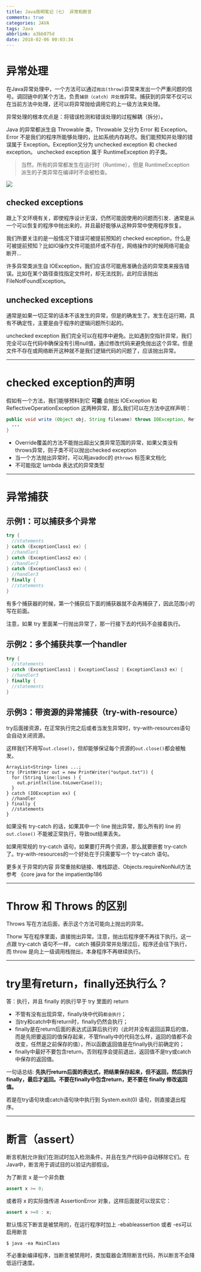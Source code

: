 ```yaml
---
title: Java简明笔记（七） 异常和断言
comments: true
categories: JAVA
tags: Java
abbrlink: a3bb075d
date: 2018-02-06 00:03:34
---
```


# 异常处理

在Java异常处理中，一个方法可以通过`抛出(throw)`异常来发出一个严重问题的信号。调回链中的某个方法，负责`捕获（catch）并处理`异常。捕获到的异常不仅可以在当前方法中处理，还可以将异常抛给调用它的上一级方法来处理。

异常处理的根本优点是：将错误检测和错误处理的过程解耦（拆分）。

Java 的异常都派生自 Throwable 类，Throwable 又分为 Error 和 Exception。Error 不是我们的程序所能够处理的，比如系统内存耗尽。我们能预知并处理的错误属于 Exception。Exception又分为 unchecked exception 和 checked exception。 unchecked exception 属于 RuntimeException 的子类。

> 当然，所有的异常都发生在运行时（Runtime），但是 RuntimeException 派生的子类异常在编译时不会被检查。

![](../../../../images/Java/Throwable.png)

<!-- more -->

## checked exceptions

跟上下文环境有关，即使程序设计无误，仍然可能因使用的问题而引发．通常是从一个可以恢复的程序中抛出来的，并且最好能够从这种异常中使用程序恢复。

我们所要关注的是一般情况下错误可被提前预知的 checked exception，什么是可被提前预知？比如IO操作文件可能损坏或不存在，网络操作的时候网络可能会断开...

许多异常类派生自 IOException，我们应该尽可能用准确合适的异常类来报告错误。比如在某个路径查找指定文件时，却无法找到，此时应该抛出 FileNotFoundException。

## unchecked exceptions

通常是如果一切正常的话本不该发生的异常，但是的确发生了。发生在运行期，具有不确定性，主要是由于程序的逻辑问题所引起的。

unchecked exception 我们完全可以在程序中避免。比如遇到空指针异常，我们完全可以在代码中确保没有引用null值，通过修改代码来避免抛出这个异常。但是文件不存在或网络断开这种就不是我们逻辑代码的问题了，应该抛出异常。



---

# checked exception的声明

假如有一个方法，我们能够预料到它 **可能** 会抛出 IOException 和 ReflectiveOperationException 这两种异常，那么我们可以在方法中这样声明：

```java
public void write (Object obj, String filename) throws IOException, ReflectiveOperationException {
  ...
}
```

* Override覆盖的方法不能抛出超出父类异常范围的异常，如果父类没有throws异常，则子类不可以抛出checked exception
* 当一个方法抛出异常时，可以用javadoc的 `@throws` 标签来文档化
* 不可能指定 lambda 表达式的异常类型

---

# 异常捕获

## 示例1：可以捕获多个异常

```java
try {
  //statements
} catch (ExceptionClass1 ex) {
  //handler1
} catch (ExceptionClass2 ex) {
  //handler2
} catch (ExceptionClass3 ex) {
  //handler3
} finally {
  //statements
}
```

有多个捕获器的时候，第一个捕获后下面的捕获器就不会再捕获了，因此范围小的写在前面。

注意，如果 try 里面某一行抛出异常了，那一行接下去的代码不会接着执行。

## 示例2：多个捕获共享一个handler

```java
try {
  //statements
} catch (ExceptionClass1 | ExceptionClass2 | ExceptionClass3 ex) {
  //handler3
} finally {
  //statements
}
```

## 示例3：带资源的异常捕获（try-with-resource）

try后面接资源，在正常执行完之后或者当发生异常时，try-with-resources语句会自动关闭资源。

这样我们不用写`out.close()`，但却能够保证每个资源的`out.close()`都会被触发。

```
ArrayList<String> lines ...;
try (PrintWriter out = new PrintWriter("output.txt")) {
  for (String line:lines ) {
    out.println(line.toLowerCase());
  }
} catch (IOException ex) {
  //handler
} finally {
  //statements
}
```

如果没有 try-catch 的话，如果其中一个 line 抛出异常，那么所有的 line 的 `out.close()` 不能被正常执行，导致out结果丢失。

如果用常规的 try-catch 语句，如果要打开两个资源，那么就要嵌套 try-catch 了。try-with-resources的一个好处在于只需要写一个 try-catch 语句。

更多关于异常的内容 异常重抛和链接、堆栈踪迹、Objects.requireNonNull方法参考 《core java for the impatient》p186

---

# Throw 和 Throws 的区别

Throws 写在方法后面，表示这个方法可能向上抛出的异常。

Thorw 写在程序里面，直接抛出异常。注意，抛出后程序便不再往下执行。这一点跟 try-catch 语句不一样， catch 捕获异常并处理过后，程序还会往下执行，而 throw 是向上一级调用栈抛出，本身程序不再继续执行。

---

# try里有return，finally还执行么？

答：执行，并且 finally 的执行早于 try 里面的 return  

* 不管有没有出现异常，finally块中代码`都会执行`；
* 当try和catch中有return时，finally仍然会执行；
* finally是在return后面的表达式运算后执行的（此时并没有返回运算后的值，而是先把要返回的值保存起来，不管finally中的代码怎么样，返回的值都不会改变，任然是之前保存的值），所以函数返回值是在finally执行前确定的；
* finally中最好不要包含return，否则程序会提前退出，返回值不是try或catch中保存的返回值。

一句话总结: **先执行return后面的表达式，把结果保存起来，但不返回，然后执行finally，最后才返回。不要在finally中包含return，更不要在 finally 修改返回值。**

若是在try语句块或catch语句块中执行到 System.exit(0) 语句，则直接退出程序。

---

# 断言（assert）

断言机制允许我们在测试时加入检测条件，并且在生产代码中自动移除它们。在Java中，断言用于调试目的以验证内部假设。

为了断言 x 是一个非负数
```java
assert x >= 0;
```

或者将 x 的实际值传进 AssertionError 对象，这样后面就可以现实它：
```java
assert x >=0 : x;
```

默认情况下断言是被禁用的，在运行程序时加上 -ebableassertion 或者 -es可以启用断言

```
$ java -ea MainClass
```

不必重新编译程序，当断言被禁用时，类加载器会清除断言代码，所以断言不会降低运行速度。
